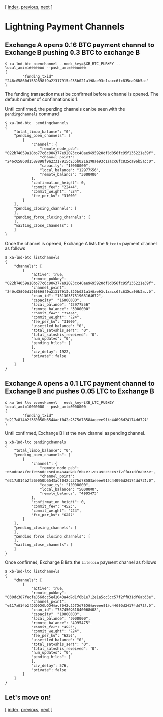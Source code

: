 [ [index](/README.md), [previous](/LIGHTNING-02-connect.md), [next](/LIGHTNING-04-payment.md) ]

# Lightning Payment Channels

## Exchange A opens 0.16 BTC payment channel to Exchange B pushing 0.3 BTC to exchange B

```shell
$ xa-lnd-btc openchannel --node_key=$XB_BTC_PUBKEY --local_amt=16000000 --push_amt=3000000
{
        "funding_txid": "246c05860d1589898f9a22317915c935b021a198ae93c1eacc6fc835ca96b5ac"
}
```

The funding transaction must be confirmed before a channel is opened. The default number of confirmations is 1.

Until confirmed, the pending channels can be seen with the `pendingchannels` command
```shell
$ xa-lnd-btc  pendingchannels
{
    "total_limbo_balance": "0",
    "pending_open_channels": [
        {
            "channel": {
                "remote_node_pub": "022b74059a18bb77c6c906377e92023cc40ae9695920df0d056fc95f135221e69f",
                "channel_point": "246c05860d1589898f9a22317915c935b021a198ae93c1eacc6fc835ca96b5ac:0",
                "capacity": "16000000",
                "local_balance": "12977556",
                "remote_balance": "3000000"
            },
            "confirmation_height": 0,
            "commit_fee": "22444",
            "commit_weight": "724",
            "fee_per_kw": "31000"
        }
    ],
    "pending_closing_channels": [
    ],
    "pending_force_closing_channels": [
    ],
    "waiting_close_channels": [
    ]
}
```

Once the channel is opened, Exchange A lists the `Bitcoin` payment channel as follows
```shell
$ xa-lnd-btc listchannels
{
    "channels": [
        {
            "active": true,
            "remote_pubkey": "022b74059a18bb77c6c906377e92023cc40ae9695920df0d056fc95f135221e69f",
            "channel_point": "246c05860d1589898f9a22317915c935b021a198ae93c1eacc6fc835ca96b5ac:0",
            "chan_id": "1513035751963164672",
            "capacity": "16000000",
            "local_balance": "12977556",
            "remote_balance": "3000000",
            "commit_fee": "22444",
            "commit_weight": "724",
            "fee_per_kw": "31000",
            "unsettled_balance": "0",
            "total_satoshis_sent": "0",
            "total_satoshis_received": "0",
            "num_updates": "0",
            "pending_htlcs": [
            ],
            "csv_delay": 1922,
            "private": false
        }
    ]
}
```



## Exchange A opens a 0.1 LTC payment channel to Exchange B and pushes 0.05 LTC to Exchange B
```shell
$ xa-lnd-ltc openchannel --node_key=$XB_LTC_PUBKEY --local_amt=10000000 --push_amt=5000000 
{
        "funding_txid": "e217a814b2f360050b6548acf042c7375d78588aeeee91fc44096d24174dd724"
}
```

Until confirmed, Exchange B list the new channel as pending channel.
```shell
$ xb-lnd-ltc pendingchannels
{
    "total_limbo_balance": "0",
    "pending_open_channels": [
        {
            "channel": {
                "remote_node_pub": "030dc387fecfe056dcc5ed1043a4d7d1f6b1e712e1a5cc3cc57f2ff031df6ab33e",
                "channel_point": "e217a814b2f360050b6548acf042c7375d78588aeeee91fc44096d24174dd724:0",
                "capacity": "10000000",
                "local_balance": "5000000",
                "remote_balance": "4995475"
            },
            "confirmation_height": 0,
            "commit_fee": "4525",
            "commit_weight": "724",
            "fee_per_kw": "6250"
        }
    ],
    "pending_closing_channels": [
    ],
    "pending_force_closing_channels": [
    ],
    "waiting_close_channels": [
    ]
}
```

Once confirmed, Exchange B lists the `Litecoin` payment channel as follows
```shell
$ xb-lnd-ltc listchannels
{
    "channels": [
        {
            "active": true,
            "remote_pubkey": "030dc387fecfe056dcc5ed1043a4d7d1f6b1e712e1a5cc3cc57f2ff031df6ab33e",
            "channel_point": "e217a814b2f360050b6548acf042c7375d78588aeeee91fc44096d24174dd724:0",
            "chan_id": "757450261840068608",
            "capacity": "10000000",
            "local_balance": "5000000",
            "remote_balance": "4995475",
            "commit_fee": "4525",
            "commit_weight": "724",
            "fee_per_kw": "6250",
            "unsettled_balance": "0",
            "total_satoshis_sent": "0",
            "total_satoshis_received": "0",
            "num_updates": "0",
            "pending_htlcs": [
            ],
            "csv_delay": 576,
            "private": false
        }
    ]
}
```

## Let's move on!

[ [index](/README.md), [previous](/LIGHTNING-02-connect.md), [next](/LIGHTNING-04-payment.md) ]

